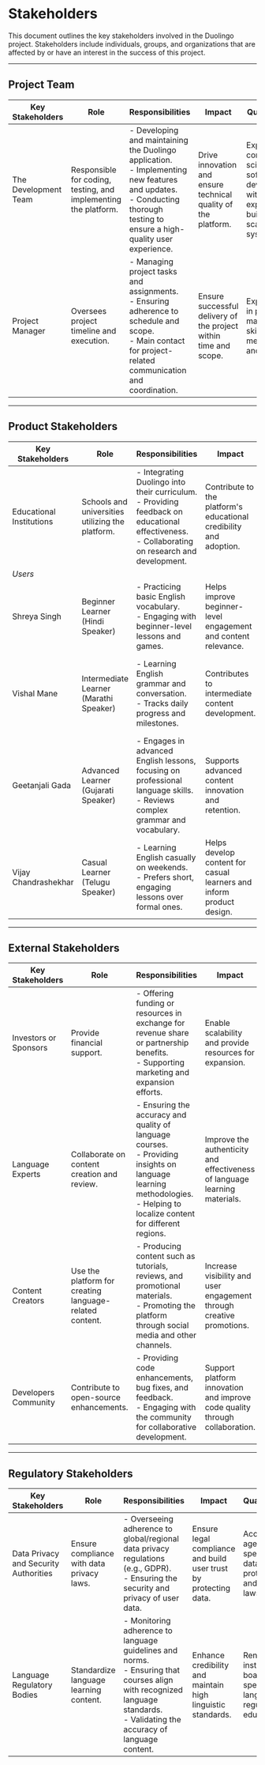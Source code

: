 # Stakeholders

This document outlines the key stakeholders involved in the Duolingo project. Stakeholders include individuals, groups, and organizations that are affected by or have an interest in the success of this project.

---

## Project Team

| Key Stakeholders             | Role                                                          | Responsibilities                                                                    | Impact                                                              | Qualifications                                                     |
|-----------------------------------|-------------------------------------------------------------------|----------------------------------------------------------------------------------------|------------------------------------------------------------------------|------------------------------------------------------------------------|
| The Development Team              | Responsible for coding, testing, and implementing the platform.   | - Developing and maintaining the Duolingo application.<br>- Implementing new features and updates.<br>- Conducting thorough testing to ensure a high-quality user experience. | Drive innovation and ensure technical quality of the platform.         | Experts in computer science and software development with experience in building scalable systems. |
| Project Manager                   | Oversees project timeline and execution.                          | - Managing project tasks and assignments.<br>- Ensuring adherence to schedule and scope.<br>- Main contact for project-related communication and coordination. | Ensure successful delivery of the project within time and scope.       | Experienced in project management, skilled in agile methodologies and tools. |

---

## Product Stakeholders

| Key Stakeholders             | Role                                                          | Responsibilities                                                                    | Impact                                                              | Qualifications                                                     |
|-----------------------------------|-------------------------------------------------------------------|----------------------------------------------------------------------------------------|------------------------------------------------------------------------|------------------------------------------------------------------------|
| Educational Institutions          | Schools and universities utilizing the platform.                  | - Integrating Duolingo into their curriculum.<br>- Providing feedback on educational effectiveness.<br>- Collaborating on research and development. | Contribute to the platform's educational credibility and adoption.     | Established institutions with expertise in pedagogy and curriculum design. |
| *Users*         |                                                                       |                                                                                                                  |                                                               |                                                                              |
| Shreya Singh                  | Beginner Learner (Hindi Speaker)                                  | - Practicing basic English vocabulary.<br>- Engaging with beginner-level lessons and games. | Helps improve beginner-level engagement and content relevance. | Native Hindi speaker with a desire to improve English skills. |
| Vishal Mane                 | Intermediate Learner (Marathi Speaker)                            | - Learning English grammar and conversation.<br>- Tracks daily progress and milestones. | Contributes to intermediate content development. | Intermediate level learner, fluent in Marathii and aiming to strengthen English proficiency. |
| Geetanjali Gada                  | Advanced Learner (Gujarati Speaker)                               | - Engages in advanced English lessons, focusing on professional language skills.<br>- Reviews complex grammar and vocabulary. | Supports advanced content innovation and retention. | Native Gujarati speaker, working toward fluency for professional purposes. |
| Vijay Chandrashekhar                    | Casual Learner (Telugu Speaker)                                    | - Learning English casually on weekends.<br>- Prefers short, engaging lessons over formal ones. | Helps develop content for casual learners and inform product design. | Native Telugu speaker with a focus on casual, enjoyable learning. |

---

## External Stakeholders

| Key Stakeholders             | Role                                                          | Responsibilities                                                                    | Impact                                                              | Qualifications                                                     |
|-----------------------------------|-------------------------------------------------------------------|----------------------------------------------------------------------------------------|------------------------------------------------------------------------|------------------------------------------------------------------------|
| Investors or Sponsors             | Provide financial support.                           | - Offering funding or resources in exchange for revenue share or partnership benefits.<br>- Supporting marketing and expansion efforts. | Enable scalability and provide resources for expansion.                | Individuals or organizations with expertise in ed-tech investments and partnerships. |
| Language Experts                  | Collaborate on content creation and review.                       | - Ensuring the accuracy and quality of language courses.<br>- Providing insights on language learning methodologies.<br>- Helping to localize content for different regions. | Improve the authenticity and effectiveness of language learning materials. | Professionals with academic or native proficiency in multiple languages. |
| Content Creators                  | Use the platform for creating language-related content.           | - Producing content such as tutorials, reviews, and promotional materials.<br>- Promoting the platform through social media and other channels. | Increase visibility and user engagement through creative promotions.   | Influencers and educators with a strong online presence and outreach.  |
| Developers Community              | Contribute to open-source enhancements.                           | - Providing code enhancements, bug fixes, and feedback.<br>- Engaging with the community for collaborative development. | Support platform innovation and improve code quality through collaboration. | Skilled developers passionate about contributing to ed-tech solutions. |

---

## Regulatory Stakeholders

| Key Stakeholders             | Role                                                          | Responsibilities                                                                    | Impact                                                              | Qualifications                                                     |
|-----------------------------------|-------------------------------------------------------------------|----------------------------------------------------------------------------------------|------------------------------------------------------------------------|------------------------------------------------------------------------|
| Data Privacy and Security Authorities | Ensure compliance with data privacy laws.                        | - Overseeing adherence to global/regional data privacy regulations (e.g., GDPR).<br>- Ensuring the security and privacy of user data. | Ensure legal compliance and build user trust by protecting data.        | Accredited agencies specializing in data protection and privacy laws.  |
| Language Regulatory Bodies        | Standardize language learning content.                            | - Monitoring adherence to language guidelines and norms.<br>- Ensuring that courses align with recognized language standards.<br>- Validating the accuracy of language content. | Enhance credibility and maintain high linguistic standards.            | Renowned institutions or boards specializing in language regulation and education. |
